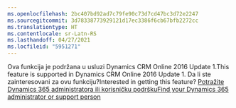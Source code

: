 ```yaml
---
ms.openlocfilehash: 2bc407bd92ad7c79fe90c73d7cd47bc3d72e2247
ms.sourcegitcommit: 3d78338773929121d17ec3386f6cb67bfb2272cc
ms.translationtype: HT
ms.contentlocale: sr-Latn-RS
ms.lasthandoff: 04/27/2021
ms.locfileid: "5951271"
---
```

<span data-ttu-id="aab80-101">Ova funkcija je podržana u usluzi Dynamics CRM Online 2016 Update 1.</span><span class="sxs-lookup"><span data-stu-id="aab80-101">This feature is supported in Dynamics CRM Online 2016 Update 1.</span></span> <span data-ttu-id="aab80-102">Da li ste zainteresovani za ovu funkciju?</span><span class="sxs-lookup"><span data-stu-id="aab80-102">Interested in getting this feature?</span></span> [<span data-ttu-id="aab80-103">Potražite Dynamics 365 administratora ili korisničku podršku</span><span class="sxs-lookup"><span data-stu-id="aab80-103">Find your Dynamics 365 administrator or support person</span></span>](/dynamics365/customerengagement/on-premises/basics/find-administrator-support)